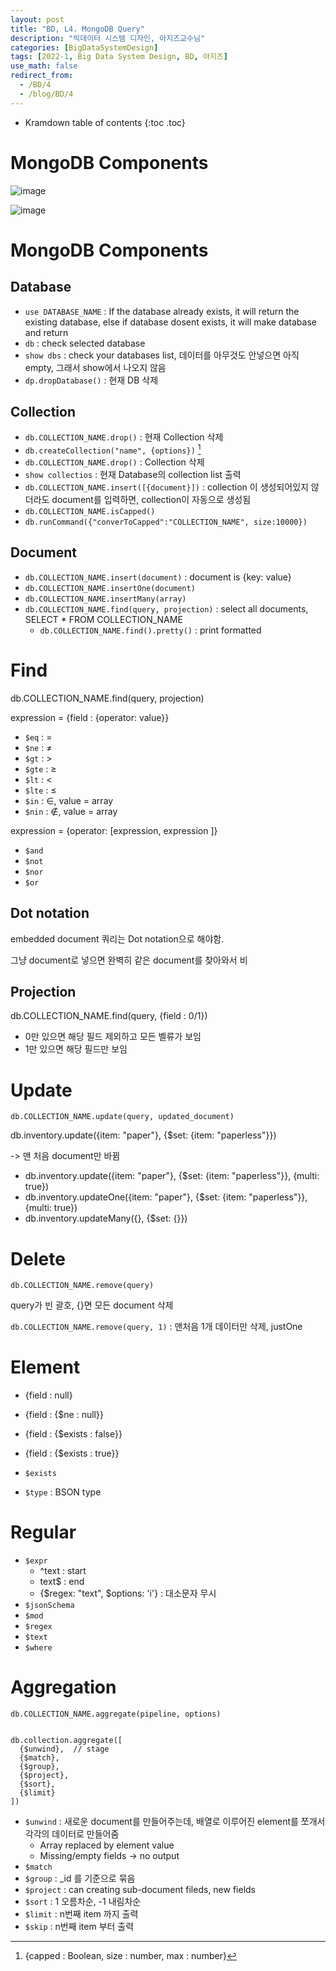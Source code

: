 ```yaml
---
layout: post
title: "BD, L4. MongoDB Query"
description: "빅데이터 시스템 디자인, 아지즈교수님"
categories: [BigDataSystemDesign]
tags: [2022-1, Big Data System Design, BD, 아지즈]
use_math: false
redirect_from:
  - /BD/4
  - /blog/BD/4
---
```


* Kramdown table of contents
{:toc .toc} 

# MongoDB Components

![image](https://user-images.githubusercontent.com/32366711/164960678-fd923b2e-605d-4727-915d-e5d66745d624.png)

![image](https://user-images.githubusercontent.com/32366711/164960686-d9ad4425-6b39-4870-b7e0-929ac2146c27.png)


# MongoDB Components

## Database

- `use DATABASE_NAME` : If the database already exists, it will return the existing database, else if database dosent exists, it will make database and return
- `db` : check selected database
- `show dbs` : check your databases list, 데이터를 아무것도 안넣으면 아직 empty, 그래서 show에서 나오지 않음
- `dp.dropDatabase()` : 현재 DB 삭제

## Collection

- `db.COLLECTION_NAME.drop()` : 현재 Collection 삭제
- `db.createCollection("name", {options})` [^options]
- `db.COLLECTION_NAME.drop()` : Collection 삭제
- `show collectios` : 현재 Database의 collection list 출력
- `db.COLLECTION_NAME.insert([{document}])` : collection 이 생성되어있지 않더라도 document를 입력하면, collection이 자동으로 생성됨
- `db.COLLECTION_NAME.isCapped()`
- `db.runCommand({"converToCapped":"COLLECTION_NAME", size:10000})`


[^options]: {capped[^capped] : Boolean, size[^size] : number, max[^max] : number}
[^capped]: 고정된 사이즈를 가지게 됨. capped가 true면 size or max를 정해줘야함. 
[^size]: capped collection의 최대 `byte`를 정해줌
[^max]: capped collection의 `douments의 최대 갯수`를 정해줌


## Document 

- `db.COLLECTION_NAME.insert(document)` : document is {key: value}
- `db.COLLECTION_NAME.insertOne(document)`
- `db.COLLECTION_NAME.insertMany(array)`
- `db.COLLECTION_NAME.find(query, projection)` : select all documents, SELECT * FROM COLLECTION_NAME
  - `db.COLLECTION_NAME.find().pretty()` : print formatted

# Find 

db.COLLECTION_NAME.find(query, projection)

expression = {field : {operator: value}}

- `$eq` : $=$
- `$ne` : $\neq$
- `$gt` : $>$ 
- `$gte` : $\geq$
- `$lt` : $<$
- `$lte` : $\leq$
- `$in` : $\in$, value = array
- `$nin` : $\notin$, value = array

expression = {operator: \[expression, expression \]}

- `$and`
- `$not`
- `$nor`
- `$or`

## Dot notation

embedded document 쿼리는 Dot notation으로 해야함.

그냥 document로 넣으면 완벽히 같은 document를 찾아와서 비

## Projection

db.COLLECTION_NAME.find(query, {field : 0/1})

- 0만 있으면 해당 필드 제외하고 모든 벨류가 보임
- 1만 있으면 해당 필드만 보임


# Update

`db.COLLECTION_NAME.update(query, updated_document)`

db.inventory.update({item: "paper"}, {&#36;set: {item: "paperless"}})

-> 맨 처음 document만 바뀜

- db.inventory.update({item: "paper"}, {&#36;set: {item: "paperless"}}, {multi: true})
- db.inventory.updateOne({item: "paper"}, {&#36;set: {item: "paperless"}}, {multi: true})
- db.inventory.updateMany({}, {&#36;set: {}})


# Delete

`db.COLLECTION_NAME.remove(query)`

query가 빈 괄호, {}면 모든 document 삭제

`db.COLLECTION_NAME.remove(query, 1)` : 맨처음 1개 데이터만 삭제, justOne

# Element

- {field : null}    
- {field : {&#36;ne : null}}  
- {field : {&#36;exists : false}}
- {field : {&#36;exists : true}}


- `$exists`
- `$type` : BSON type

# Regular

- `$expr` 
  - ^text : start
  - text&#36; : end 
  - {&#36;regex: "text", &#36;options: 'i'} : 대소문자 무시
- `$jsonSchema`
- `$mod`
- `$regex`
- `$text`
- `$where`

# Aggregation

`db.COLLECTION_NAME.aggregate(pipeline, options)`

~~~

db.collection.aggregate([
  {$unwind},  // stage
  {$match},
  {$group},
  {$project},
  {$sort},
  {$limit}
])

~~~

- `$unwind` : 새로운 document를 만들어주는데, 배열로 이루어진 element를 쪼개서 각각의 데이터로 만들어줌
  - Array replaced by element value
  - Missing/empty fields → no output
- `$match` 
- `$group` : _id 를 기준으로 묶음
- `$project` : can creating sub-document fileds, new fields
- `$sort` : 1 오름차순, -1 내림차순
- `$limit` : n번째 item 까지 출력
- `$skip` : n번째 item 부터 출력